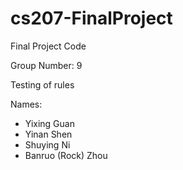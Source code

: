 # cs207-FinalProject
Final Project Code

Group Number: 9

Testing of rules

Names:
- Yixing Guan
- Yinan Shen
- Shuying Ni
- Banruo (Rock) Zhou
